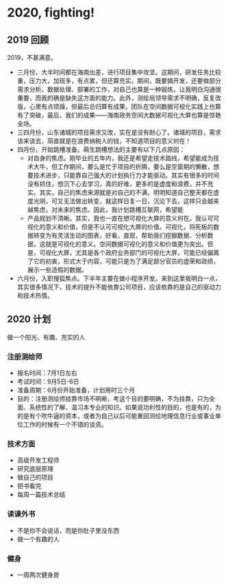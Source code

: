 # 2020, fighting!

## 2019 回顾
2019，不甚满意。
- 三月份，大半时间都在海南出差，进行项目集中攻坚。这期间，研发任务比较重，压力大，加班多，有点累，但还算充实。期间，既要搞开发，还要做部分需求分析、数据处理、部署的工作，对自己也算是一种锻炼，让我明白沟通很重要，而我的确是缺失这方面的能力。此外，测绘局领导需求不明确，反复改版，心里有点烦躁，但最后总归算有成果，团队在空间数据可视化实践上也算有了突破，最后，我们的成果——海南政务空间大数据可视化大屏也算是惊艳全场。
- 三四月份，山东诸城的项目需求又改，实在是没有耐心了。诸城的项目，需求该来该去，简直就是在浪费纳税人的钱，不知道项目的意义何在！
- 四月份，开始跳槽准备。萌生跳槽想法的主要有以下几点原因：
    - 对自身的焦虑。刚毕业的五年内，我还是希望走技术路线，希望能成为技术大牛，但工作期间，要么是忙于项目的折腾，要么是空窗期的懒散，想要技术进步，只能靠自己强大的计划执行力才能驱动。其实有很多的时间没有抓住，想沉下心去学习，真的好难，更多的是虚度和浪费，并不充实。其实，自己的焦虑来源就是对自己的不满，明明知道自己整天都在虚度光阴，可又无法做出转变，就这样日复一日，沉沦下去，这样只会越来越焦虑，对未来的焦虑。因此，我计划跳槽互联网，希望能
    - 产品规划不清晰。其实，我也一直在想可视化大屏的意义何在。我认可可视化的意义和价值，但是不认可可视化大屏的价值。可视化，将死板的数据转变为有灵活生动的图表，好看，直观，帮助我们挖掘数据、分析数据，这就是可视化的意义。空间数据可视化的意义和价值更为突出。但是，可视化大屏，尤其是各个政府业务部门的可视化大屏，可能已经偏离了它的初衷，形式大于内容，可能只是为了满足部分官员的虚荣和政绩，展示一些造假的数据。
- 六月份，入职搜狐焦点。下半年主要在做小程序开发。来到这里我明白一点，其实很多情况下，技术的提升不能依靠公司项目，应该依靠的是自己的驱动力和技术热情。

## 2020 计划
做一个阳光、有趣、充实的人

### 注册测绘师
- 报名时间：7月1日左右
- 考试时间：9月5日-6日
- 准备周期：6月份开始准备，计划用时三个月
- 目的：注册测绘师挂靠市场不明晰，考这个目的要明确，不为挂靠，只为全面、系统性的了解、温习本专业的知识。如果说功利性的目的，也是有的，为的是有个吹牛逼的资本，或者为自己以后可能重回测绘地理信息行业或事业单位工作的时候有一个不错的谈资。

### 技术方面
- 高级开发工程师
- 研究底层原理
- 做自己的项目
- 把书看完
- 每周一篇技术总结

### 读课外书
- 不是你不会说话，而是你肚子里没东西
- 做一个有趣的人

### 健身
- 一周两次健身房
